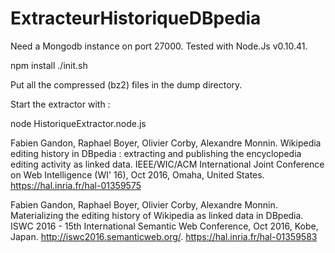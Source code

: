 # ExtracteurHistoriqueDBpedia

Need a Mongodb instance on port 27000.
Tested with Node.Js v0.10.41.

npm install
./init.sh

Put all the compressed (bz2) files in the dump directory.


Start the extractor with :

node HistoriqueExtractor.node.js





Fabien Gandon, Raphael Boyer, Olivier Corby, Alexandre Monnin. Wikipedia editing history in DBpedia : extracting and publishing the encyclopedia editing activity as linked data. IEEE/WIC/ACM International Joint Conference on Web Intelligence (WI' 16), Oct 2016, Omaha, United States. <hal-01359575>
https://hal.inria.fr/hal-01359575

Fabien Gandon, Raphael Boyer, Olivier Corby, Alexandre Monnin. Materializing the editing history of Wikipedia as linked data in DBpedia. ISWC 2016 - 15th International Semantic Web Conference, Oct 2016, Kobe, Japan. <http://iswc2016.semanticweb.org/>. <hal-01359583>
https://hal.inria.fr/hal-01359583